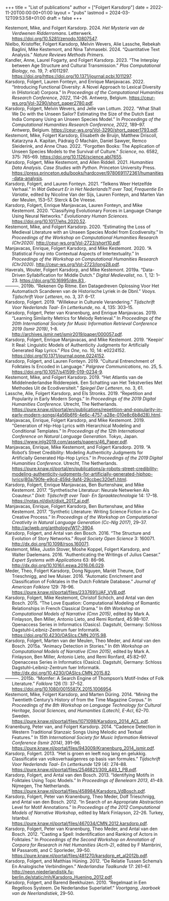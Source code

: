 +++
title = "List of publications"
author = ["Folgert Karsdorp"]
date = 2022-11-20T00:00:00+01:00
layout = "pubs"
lastmod = 2024-03-12T09:53:58+01:00
draft = false
+++

<style>.csl-entry{text-indent: -1.5em; margin-left: 1.5em;}</style><div class="csl-bib-body">
  <div class="csl-entry"><a id="citeproc_bib_item_1"></a>Kestemont, Mike, and Folgert Karsdorp. 2024. <i>Het Mysterie van de Verdwenen Ridderromans</i>. Letterwerk. <a href="https://doi.org/10.5281/zenodo.10807547">https://doi.org/10.5281/zenodo.10807547</a>.</div>
  <div class="csl-entry"><a id="citeproc_bib_item_2"></a>Nielbo, Kristoffer, Folgert Karsdorp, Melvin Wevers, Alie Lassche, Rebekah Baglini, Mike Kestemont, and Nina Tahmasebi. 2024. “Quantitative Text Analysis.” <i>Nature Reviews Methods Primers</i>.</div>
  <div class="csl-entry"><a id="citeproc_bib_item_3"></a>Kandler, Anne, Laurel Fogarty, and Folgert Karsdorp. 2023. “The Interplay between Age Structure and Cultural Transmission.” <i>Plos Computational Biology</i>, no. 19, 7: e1011297. <a href="https://doi.org/https://doi.org/10.1371/journal.pcbi.1011297">https://doi.org/https://doi.org/10.1371/journal.pcbi.1011297</a>.</div>
  <div class="csl-entry"><a id="citeproc_bib_item_4"></a>Karsdorp, Folgert, Lauren Fonteyn, and Enrique Manjavacas. 2022. “Introducing Functional Diversity: A Novel Approach to Lexical Diversity in (Historical) Corpora.” In <i>Proceedings of the Computational Humanities Research Conference, 2022</i>, 114–26. Antwerp, Belgium. <a href="https://ceur-ws.org/Vol-3290/short_paper2780.pdf">https://ceur-ws.org/Vol-3290/short_paper2780.pdf</a>.</div>
  <div class="csl-entry"><a id="citeproc_bib_item_5"></a>Karsdorp, Folgert, Melvin Wevers, and Jelle van Lottum. 2022. “What Shall We Do with the Unseen Sailor? Estimating the Size of the Dutch East India Company Using an Unseen Species Model.” In <i>Proceedings of the Computational Humanities Research Conference, 2022</i>, 189–97. Antwerp, Belgium. <a href="https://ceur-ws.org/Vol-3290/short_paper1793.pdf">https://ceur-ws.org/Vol-3290/short_paper1793.pdf</a>.</div>
  <div class="csl-entry"><a id="citeproc_bib_item_6"></a>Kestemont, Mike, Folgert Karsdorp, Elisabeth de Bruijn, Matthew Driscoll, Katarzyna A. Kapitan, Pádraig Ó Macháin, Daniel Sawyer, Remco Sleiderink, and Anne Chao. 2022. “Forgotten Books: The Application of Unseen Species Models to the Survival of Culture.” <i>Science</i>, no. 6582, 375: 765–69. <a href="https://doi.org/10.1126/science.abl7655">https://doi.org/10.1126/science.abl7655</a>.</div>
  <div class="csl-entry"><a id="citeproc_bib_item_7"></a>Karsdorp, Folgert, Mike Kestemont, and Allen Riddell. 2021. <i>Humanities Data Analysis. Case Studies with Python</i>. Princeton University Press. <a href="https://press.princeton.edu/books/hardcover/9780691172361/humanities-data-analysis">https://press.princeton.edu/books/hardcover/9780691172361/humanities-data-analysis</a>.</div>
  <div class="csl-entry"><a id="citeproc_bib_item_8"></a>Karsdorp, Folgert, and Lauren Fonteyn. 2021. “Telkens Weer Hetzelfde Verhaal.” In <i>Wat Gebeurt Er in Het Nederlands?! over Taal, Frequentie En Variatie</i>, edited by Nicoline Van der Sijs, Lauren Fonteyn, and Marten Van der Meulen, 153–57. Sterck &#38; De Vreese.</div>
  <div class="csl-entry"><a id="citeproc_bib_item_9"></a>Karsdorp, Folgert, Enrique Manjavacas, Lauren Fonteyn, and Mike Kestemont. 2020. “Classifying Evolutionary Forces in Language Change Using Neural Networks.” <i>Evolutionary Human Sciences</i>. <a href="https://doi.org/10.1017/ehs.2020.52">https://doi.org/10.1017/ehs.2020.52</a>.</div>
  <div class="csl-entry"><a id="citeproc_bib_item_10"></a>Kestemont, Mike, and Folgert Karsdorp. 2020. “Estimating the Loss of Medieval Literature with an Unseen Species Model from Ecodiversity.” In <i>Proceedings of the Workshop on Computational Humanities Research (Chr2020)</i>. <a href="http://ceur-ws.org/Vol-2723/short10.pdf">http://ceur-ws.org/Vol-2723/short10.pdf</a>.</div>
  <div class="csl-entry"><a id="citeproc_bib_item_11"></a>Manjavacas, Enrique, Folgert Karsdorp, and Mike Kestemont. 2020. “A Statistical Foray into Contextual Aspects of Intertextuality.” In <i>Proceedings of the Workshop on Computational Humanities Research (Chr2020)</i>. <a href="http://ceur-ws.org/Vol-2723/long28.pdf">http://ceur-ws.org/Vol-2723/long28.pdf</a>.</div>
  <div class="csl-entry"><a id="citeproc_bib_item_12"></a>Haverals, Wouter, Folgert Karsdorp, and Mike Kestemont. 2019a. “Data-Driven Syllabification for Middle Dutch.” <i>Digital Medievalist</i>, no. 1, 12: 1–23. <a href="https://doi.org/10.16995/dm.83 ">https://doi.org/10.16995/dm.83 </a>.</div>
  <div class="csl-entry"><a id="citeproc_bib_item_13"></a>———. 2019b. “Rekenen Op Ritme. Een Datagedreven Oplossing Voor Het Automatisch Scanderen van de Historische Lyriek in de Dbnl.” <i>Vooys. Tijdschrift Voor Letteren</i>, no. 3, 37: 6–17.</div>
  <div class="csl-entry"><a id="citeproc_bib_item_14"></a>Karsdorp, Folgert. 2019. “Willekeur in Culturele Verandering.” <i>Tijdschrift Voor Nederlands Taal- En Letterkunde</i>, no. 4, 135: 303–15.</div>
  <div class="csl-entry"><a id="citeproc_bib_item_15"></a>Karsdorp, Folgert, Peter van Kranenburg, and Enrique Manjavacas. 2019. “Learning Similarity Metrics for Melody Retrieval.” In <i>Proceedings of the 20th International Society for Music Information Retrieval Conference 2019 (Ismir 2019)</i>, 1–8. <a href="http://archives.ismir.net/ismir2019/paper/000057.pdf">http://archives.ismir.net/ismir2019/paper/000057.pdf</a>.</div>
  <div class="csl-entry"><a id="citeproc_bib_item_16"></a>Karsdorp, Folgert, Enrique Manjavacas, and Mike Kestemont. 2019. “Keepin’ It Real: Linguistic Models of Authenticity Judgments for Artificially Generated Rap Lyrics.” <i>Plos One</i>, no. 10, 14: e0224152. <a href="https://doi.org/10.1371/journal.pone.0224152">https://doi.org/10.1371/journal.pone.0224152</a>.</div>
  <div class="csl-entry"><a id="citeproc_bib_item_17"></a>Karsdorp, Folgert, and Lauren Fonteyn. 2019. “Cultural Entrenchment of Folktales Is Encoded in Language.” <i>Palgrave Communications</i>, no. 25, 5. <a href="https://doi.org/10.1057/s41599-019-0234-9">https://doi.org/10.1057/s41599-019-0234-9</a>.</div>
  <div class="csl-entry"><a id="citeproc_bib_item_18"></a>Kestemont, Mike, and Folgert Karsdorp. 2019. “Het Atlantis van de Middelnederlandse Ridderepiek. Een Schatting van Het Tekstverlies Met Methodes Uit de Ecodiversiteit.” <i>Spiegel Der Letteren</i>, no. 3, 61.</div>
  <div class="csl-entry"><a id="citeproc_bib_item_19"></a>Lassche, Alie, Folgert Karsdorp, and Els Stronks. 2019. “Repetition and Popularity in Early Modern Songs.” In <i>Proceedings of the 2019 Digital Humanities Conference</i>. Utrecht, The Netherlands. <a href="https://pure.knaw.nl/portal/en/publications/repetition-and-popularity-in-early-modern-songs(4a56b6f6-4e6c-4757-a28e-010e8c6b8d28).html">https://pure.knaw.nl/portal/en/publications/repetition-and-popularity-in-early-modern-songs(4a56b6f6-4e6c-4757-a28e-010e8c6b8d28).html</a>.</div>
  <div class="csl-entry"><a id="citeproc_bib_item_20"></a>Manjavacas, Enrique, Folgert Karsdorp, and Mike Kestemont. 2019. “Generation of Hip-Hop Lyrics with Hierarchical Modeling and Conditional Templates.” In <i>Proceedings of the 12th International Conference on Natural Language Generation</i>. Tokyo, Japan. <a href="https://www.inlg2019.com/assets/papers/46_Paper.pdf">https://www.inlg2019.com/assets/papers/46_Paper.pdf</a>.</div>
  <div class="csl-entry"><a id="citeproc_bib_item_21"></a>Manjavacas, Enrique, Mike Kestemont, and Folgert Karsdorp. 2019. “A Robot’s Street Credibility: Modeling Authenticity Judgments for Artificially Generated Hip-Hop Lyrics.” In <i>Proceedings of the 2019 Digital Humanities Conference</i>. Utrecht, The Netherlands. <a href="https://pure.knaw.nl/portal/en/publications/a-robots-street-credibility-modeling-authenticity-judgments-for-artificially-generated-hiphop-lyrics(80a790fe-e9cd-459d-9af4-29ccbec320ef).html">https://pure.knaw.nl/portal/en/publications/a-robots-street-credibility-modeling-authenticity-judgments-for-artificially-generated-hiphop-lyrics(80a790fe-e9cd-459d-9af4-29ccbec320ef).html</a>.</div>
  <div class="csl-entry"><a id="citeproc_bib_item_22"></a>Karsdorp, Folgert, Enrique Manjavacas, Ben Burtenshaw, and Mike Kestemont. 2017. “Synthetische Literatuur: Neurale Netwerken Als Coauteur.” <i>Dixit: Tijdschrift over Taal- En Spraaktechnologie</i> 14: 17–18. <a href="https://notas.nl/dixit/dixit_2017_ai.pdf">https://notas.nl/dixit/dixit_2017_ai.pdf</a>.</div>
  <div class="csl-entry"><a id="citeproc_bib_item_23"></a>Manjavacas, Enrique, Folgert Karsdorp, Ben Burtenshaw, and Mike Kestemont. 2017. “Synthetic Literature: Writing Science Fiction in a Co-Creative Process.” In <i>Proceedings of the Workshop on Computational Creativity in Natural Language Generation (Cc-Nlg 2017)</i>, 29–37. <a href="http://aclweb.org/anthology/W17-3904">http://aclweb.org/anthology/W17-3904</a>.</div>
  <div class="csl-entry"><a id="citeproc_bib_item_24"></a>Karsdorp, Folgert, and Antal van den Bosch. 2016. “The Structure and Evolution of Story Networks.” <i>Royal Society Open Science</i> 3: 160071. <a href="http://dx.doi.org/10.1098/rsos.160071">http://dx.doi.org/10.1098/rsos.160071</a>.</div>
  <div class="csl-entry"><a id="citeproc_bib_item_25"></a>Kestemont, Mike, Justin Stover, Moshe Koppel, Folgert Karsdorp, and Walter Daelemans. 2016. “Authenticating the Writings of Julius Caesar.” <i>Expert Systems with Applications</i> 63: 86–96. <a href="http://dx.doi.org/10.1016/j.eswa.2016.06.029">http://dx.doi.org/10.1016/j.eswa.2016.06.029</a>.</div>
  <div class="csl-entry"><a id="citeproc_bib_item_26"></a>Meder, Theo, Folgert Karsdorp, Dong Nguyen, Mariët Theune, Dolf Trieschnigg, and Iwe Muiser. 2016. “Automatic Enrichment and Classification of Folktales in the Dutch Folktale Database.” <i>Journal of American Folklore</i> 129: 78–96. <a href="https://pure.knaw.nl/portal/files/2337691/JAF_VVB.pdf">https://pure.knaw.nl/portal/files/2337691/JAF_VVB.pdf</a>.</div>
  <div class="csl-entry"><a id="citeproc_bib_item_27"></a>Karsdorp, Folgert, Mike Kestemont, Christof Schöch, and Antal van den Bosch. 2015. “The Love Equation: Computational Modeling of Romantic Relationships in French Classical Drama.” In <i>6th Workshop on Computational Models of Narrative (Cmn 2015)</i>, edited by Mark A. Finlayson, Ben Miller, Antonio Lieto, and Remi Ronfard, 45:98–107. Openaccess Series in Informatics (Oasics). Dagstuhl, Germany: Schloss Dagstuhl–Leibniz-Zentrum fuer Informatik. <a href="https://doi.org/10.4230/OASIcs.CMN.2015.98">https://doi.org/10.4230/OASIcs.CMN.2015.98</a>.</div>
  <div class="csl-entry"><a id="citeproc_bib_item_28"></a>Karsdorp, Folgert, Marten van der Meulen, Theo Meder, and Antal van den Bosch. 2015a. “Animacy Detection in Stories.” In <i>6th Workshop on Computational Models of Narrative (Cmn 2015)</i>, edited by Mark A. Finlayson, Ben Miller, Antonio Lieto, and Remi Ronfard, 45:82–97. Openaccess Series in Informatics (Oasics). Dagstuhl, Germany: Schloss Dagstuhl–Leibniz-Zentrum fuer Informatik. <a href="http://dx.doi.org/10.4230/OASIcs.CMN.2015.82">http://dx.doi.org/10.4230/OASIcs.CMN.2015.82</a>.</div>
  <div class="csl-entry"><a id="citeproc_bib_item_29"></a>———. 2015b. “Momfer: A Search Engine of Thompson’s Motif-Index of Folk Literature.” <i>Folklore</i> 126 (1): 37–52. <a href="https://doi.org/10.1080/0015587X.2015.1006954">https://doi.org/10.1080/0015587X.2015.1006954</a>.</div>
  <div class="csl-entry"><a id="citeproc_bib_item_30"></a>Kestemont, Mike, Folgert Karsdorp, and Marten Düring. 2014. “Mining the Twentieth Century’s History of from the Time Magazine Corpus.” In <i>Proceedings of the 8th Workshop on Language Technology for Cultural Heritage, Social Sciences, and Humanities (Latech), E-Acl</i>, 62–70. Sweden. <a href="https://pure.knaw.nl/portal/files/1071098/Karsdorp_2014_ACL.pdf">https://pure.knaw.nl/portal/files/1071098/Karsdorp_2014_ACL.pdf</a>.</div>
  <div class="csl-entry"><a id="citeproc_bib_item_31"></a>Kranenburg, Peter van, and Folgert Karsdorp. 2014. “Cadence Detection in Western Traditional Stanzaic Songs Using Melodic and Textual Features.” In <i>15th International Society for Music Information Retrieval Conference (Ismir 2014)</i>, 391–96. <a href="https://pure.knaw.nl/portal/files/943009/Kranenburg_2014_ismir.pdf">https://pure.knaw.nl/portal/files/943009/Kranenburg_2014_ismir.pdf</a>.</div>
  <div class="csl-entry"><a id="citeproc_bib_item_32"></a>Karsdorp, Folgert. 2013. “Het is groen en leeft nog lang en gelukkig. Classificatie van volksverhaalgenres op basis van formules.” <i>Tijdschrift Voor Nederlands Taal- En Letterkunde</i> 129 (4): 274–88. <a href="https://pure.knaw.nl/portal/files/2546821/309_449_1_PB.pdf">https://pure.knaw.nl/portal/files/2546821/309_449_1_PB.pdf</a>.</div>
  <div class="csl-entry"><a id="citeproc_bib_item_33"></a>Karsdorp, Folgert, and Antal van den Bosch. 2013. “Identifying Motifs in Folktales Using Topic Models.” In <i>Proceedings of Benelearn 2013</i>, 41–49. Nijmegen, The Netherlands. <a href="https://pure.knaw.nl/portal/files/458984/Karsdorp_VdBosch.pdf">https://pure.knaw.nl/portal/files/458984/Karsdorp_VdBosch.pdf</a>.</div>
  <div class="csl-entry"><a id="citeproc_bib_item_34"></a>Karsdorp, Folgert, Peter van Kranenburg, Theo Meder, Dolf Trieschnigg, and Antal van den Bosch. 2012. “In Search of an Appropriate Abstraction Level for Motif Annotations.” In <i>Proceedings of the 2012 Computational Models of Narrative Workshop</i>, edited by Mark Finlayson, 22–26. Turkey, Istanbul. <a href="https://pure.knaw.nl/portal/files/467034/CMN.2012.karsdorp.pdf">https://pure.knaw.nl/portal/files/467034/CMN.2012.karsdorp.pdf</a>.</div>
  <div class="csl-entry"><a id="citeproc_bib_item_35"></a>Karsdorp, Folgert, Peter van Kranenburg, Theo Meder, and Antal van den Bosch. 2012. “Casting a Spell: Indentification and Ranking of Actors in Folktales.” In <i>Proceedings of the Second Workshop on Annotation of Corpora for Research in Het Humanities (Acrh-2)</i>, edited by F Mambrini, M Passarotti, and C Sporleder, 39–50. <a href="https://pure.knaw.nl/portal/files/481270/karsdorp_et_al2012b.pdf">https://pure.knaw.nl/portal/files/481270/karsdorp_et_al2012b.pdf</a>.</div>
  <div class="csl-entry"><a id="citeproc_bib_item_36"></a>Karsdorp, Folgert, and Matthias Hüning. 2012. “De Relatie Tussen Schema’s En Analogische Verbindingen.” <i>Nederlandse Taalkunde</i> 17: 261–67. <a href="http://neon.niederlandistik.fu-berlin.de/static/mh/Karsdorp_Huening_2012.pdf">http://neon.niederlandistik.fu-berlin.de/static/mh/Karsdorp_Huening_2012.pdf</a>.</div>
  <div class="csl-entry"><a id="citeproc_bib_item_37"></a>Karsdorp, Folgert, and Barend Beekhuizen. 2010. “Regelmaat in Een Regelloos Systeem. De Nederlandse Superlatief.” <i>Voortgang, Jaarboek van de Neerlandistiek</i>, 29–50.</div>
</div>
